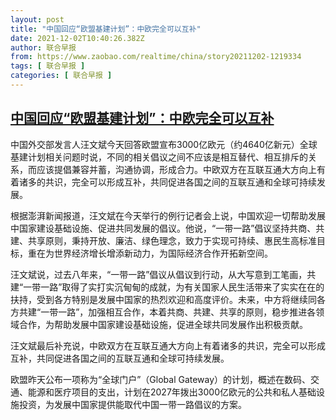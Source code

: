 ```yaml
---
layout: post
title: "中国回应“欧盟基建计划”：中欧完全可以互补"
date: 2021-12-02T10:40:26.382Z
author: 联合早报
from: https://www.zaobao.com/realtime/china/story20211202-1219334
tags: [ 联合早报 ]
categories: [ 联合早报 ]
---
```

<!--1638462660000-->
[中国回应“欧盟基建计划”：中欧完全可以互补](https://www.zaobao.com/realtime/china/story20211202-1219334)
------

<div>
<p>中国外交部发言人汪文斌今天回答欧盟宣布3000亿欧元（约4640亿新元）全球基建计划相关问题时说，不同的相关倡议之间不应该是相互替代、相互排斥的关系，而应该提倡兼容并蓄，沟通协调，形成合力。中欧双方在互联互通大方向上有着诸多的共识，完全可以形成互补，共同促进各国之间的互联互通和全球可持续发展。</p><p>根据澎湃新闻报道，汪文斌在今天举行的例行记者会上说，中国欢迎一切帮助发展中国家建设基础设施、促进共同发展的倡议。他说，“一带一路”倡议坚持共商、共建、共享原则，秉持开放、廉洁、绿色理念，致力于实现可持续、惠民生高标准目标，重在为世界经济增长增添新动力，为国际经济合作开拓新空间。</p><p>汪文斌说，过去八年来，“一带一路”倡议从倡议到行动，从大写意到工笔画，共建“一带一路”取得了实打实沉甸甸的成就，为有关国家人民生活带来了实实在在的扶持，受到各方特别是发展中国家的热烈欢迎和高度评价。未来，中方将继续同各方共建“一带一路”，加强相互合作，本着共商、共建、共享的原则，稳步推进各领域合作，为帮助发展中国家建设基础设施，促进全球共同发展作出积极贡献。</p><section id="imu"><div id="dfp-ad-imu1">        </div></section><p>汪文斌最后补充说，中欧双方在互联互通大方向上有着诸多的共识，完全可以形成互补，共同促进各国之间的互联互通和全球可持续发展。</p><p>欧盟昨天公布一项称为“全球门户”（Global Gateway）的计划，概述在数码、交通、能源和医疗项目的支出，计划在2027年拨出3000亿欧元的公共和私人基础设施投资，为发展中国家提供能取代中国一带一路倡议的方案。</p>      <div class="cx_paywall_placeholder" id="sph_cdp_40"></div>
</div>
